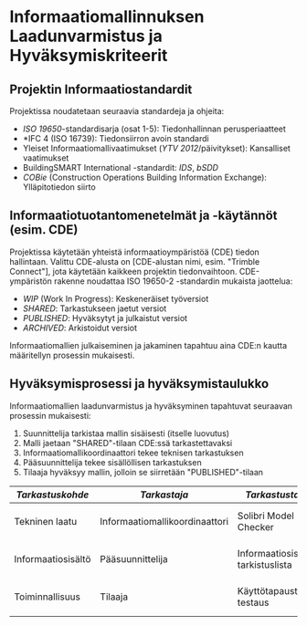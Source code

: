 # Informaatiomallinnuksen Laadunvarmistus ja Hyväksymiskriteerit

## Projektin Informaatiostandardit

Projektissa noudatetaan seuraavia standardeja ja ohjeita:

- *ISO 19650*-standardisarja (osat 1-5): Tiedonhallinnan perusperiaatteet
- *IFC 4 (ISO 16739): Tiedonsiirron avoin standardi
- Yleiset Informaatiomallivaatimukset (*YTV 2012*/päivitykset): Kansalliset vaatimukset
- BuildingSMART International -standardit: *IDS*, *bSDD*
- *COBie* (Construction Operations Building Information Exchange): Ylläpitotiedon siirto

## Informaatiotuotantomenetelmät ja -käytännöt (esim. CDE)

Projektissa käytetään yhteistä informaatioympäristöä (CDE) tiedon hallintaan. Valittu CDE-alusta on [CDE-alustan nimi, esim. "Trimble Connect"], jota käytetään kaikkeen projektin tiedonvaihtoon.
CDE-ympäristön rakenne noudattaa ISO 19650-2 -standardin mukaista jaottelua:

- *WIP* (Work In Progress): Keskeneräiset työversiot
- *SHARED*: Tarkastukseen jaetut versiot
- *PUBLISHED*: Hyväksytyt ja julkaistut versiot
- *ARCHIVED*: Arkistoidut versiot

Informaatiomallien julkaiseminen ja jakaminen tapahtuu aina CDE:n kautta määritellyn prosessin mukaisesti.

## Hyväksymisprosessi ja hyväksymistaulukko
Informaatiomallien laadunvarmistus ja hyväksyminen tapahtuvat seuraavan prosessin mukaisesti:

1. Suunnittelija tarkistaa mallin sisäisesti (itselle luovutus)
2. Malli jaetaan "SHARED"-tilaan CDE:ssä tarkastettavaksi
3. Informaatiomallikoordinaattori tekee teknisen tarkastuksen
4. Pääsuunnittelija tekee sisällöllisen tarkastuksen
5. Tilaaja hyväksyy mallin, jolloin se siirretään "PUBLISHED"-tilaan

|*Tarkastuskohde*|*Tarkastaja*|*Tarkastustapa*|Hyväksymiskriteerit|
|----------------|------------|---------------|-------------------|
Tekninen laatu|Informaatiomallikoordinaattori|Solibri Model Checker|Ei törmäyksiä, nimeäminen standardin mukainen|
Informaatiosisältö|Pääsuunnittelija|Informaatiosisällön tarkistuslista|Vaaditut tiedot löytyvät, riittävä tarkkuus|
Toiminnallisuus|Tilaaja|Käyttötapausten testaus|Malli vastaa toiminnallisia vaatimuksia|
